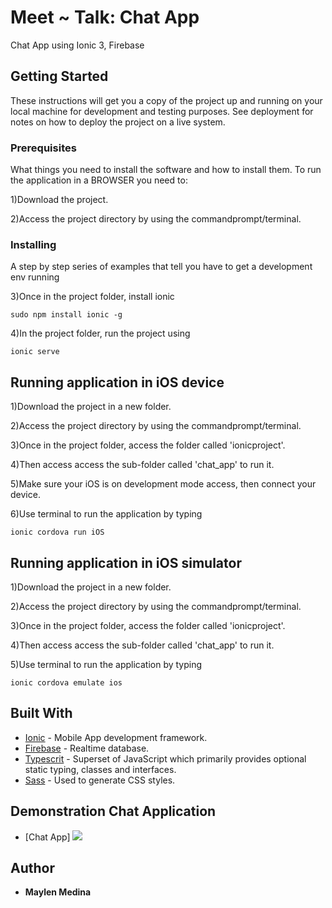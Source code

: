 # Meet ~ Talk: Chat App
Chat App using Ionic 3, Firebase
## Getting Started

These instructions will get you a copy of the project up and running on your local machine for development and testing purposes. See deployment for notes on how to deploy the project on a live system.

### Prerequisites

What things you need to install the software and how to install them. To run the application in a BROWSER you need to:

1)Download the project.

2)Access the project directory by using the commandprompt/terminal.

### Installing

A step by step series of examples that tell you have to get a development env running

3)Once in the project folder, install ionic

```
sudo npm install ionic -g 
```

4)In the project folder, run the project using

```
ionic serve
```


## Running application in iOS device

1)Download the project in a new folder. 

2)Access the project directory by using the commandprompt/terminal.

3)Once in the project folder, access the folder called 'ionicproject'.

4)Then access access the sub-folder called 'chat_app' to run it.

5)Make sure your iOS is on development mode access, then connect your device. 

6)Use terminal to run the application by typing

```
ionic cordova run iOS
```

## Running application in iOS simulator

1)Download the project in a new folder. 

2)Access the project directory by using the commandprompt/terminal.

3)Once in the project folder, access the folder called 'ionicproject'.

4)Then access access the sub-folder called 'chat_app' to run it.

5)Use terminal to run the application by typing

```
ionic cordova emulate ios
```

## Built With

* [Ionic](https://ionicframework.com/docs/intro/concepts/) - Mobile App development framework.
* [Firebase](https://firebase.google.com/) - Realtime database.
* [Typescrit](https://www.typescriptlang.org/index.html) - Superset of JavaScript which primarily provides optional static typing, classes and interfaces. 
* [Sass](https://sass-lang.com/documentation/file.SASS_REFERENCE.html) - Used to generate CSS styles.

## Demonstration Chat Application

* [Chat App] <img src= "http://g.recordit.co/Cp4HpaIzNT.gif" />

## Author

* **Maylen Medina**
